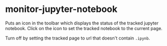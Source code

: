# monitor-jupyter-notebook

Puts an icon in the toolbar which displays the status of the tracked jupyter
notebook. Click on the icon to set the tracked notebook to the current page.

Turn off by setting the tracked page to url that doesn't contain `.ipynb`.

